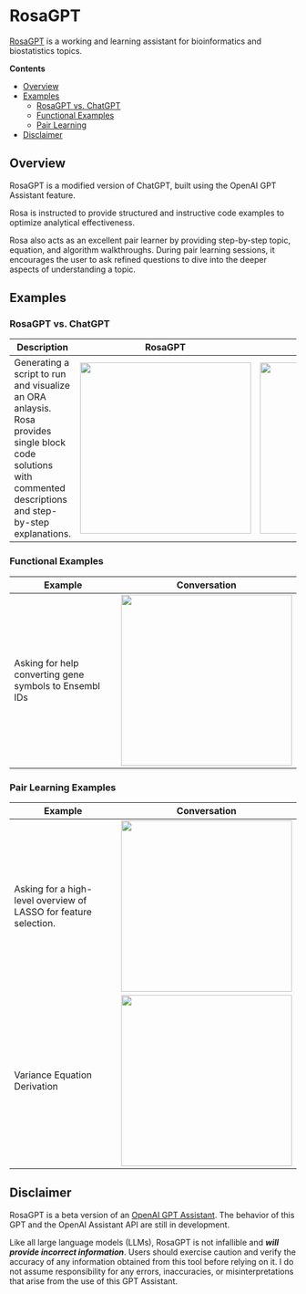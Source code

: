 # RosaGPT
[RosaGPT](https://chat.openai.com/g/g-6VqZewHmW-rosagpt) is a working and learning assistant for bioinformatics and biostatistics topics.

**Contents**
- [Overview](#overview)
- [Examples](#examples)
  - [RosaGPT vs. ChatGPT](#rosagpt-vs-chatgpt)
  - [Functional Examples](#functional-examples)
  - [Pair Learning](#pair-learning-examples)
- [Disclaimer](#disclaimer)

## Overview
RosaGPT is a modified version of ChatGPT, built using the OpenAI GPT Assistant feature.

Rosa is instructed to provide structured and instructive code examples to optimize analytical effectiveness.

Rosa also acts as an excellent pair learner by providing step-by-step topic, equation, and algorithm walkthroughs. During pair learning sessions, it encourages the user to ask refined questions to dive into the deeper aspects of understanding a topic.

## Examples
### RosaGPT vs. ChatGPT
| Description | RosaGPT | ChatGPT | 
| ----------- | ------- | ------- |
| Generating a script to run and visualize an ORA anlaysis. Rosa provides single block code solutions with commented descriptions and step-by-step explanations. | <img src="https://github.com/JacobBumgarner/RosaGPT/assets/70919881/838850c8-cf0c-499c-a46f-a65df3eb5c27" width="300px"/> | <img src="https://github.com/JacobBumgarner/RosaGPT/assets/70919881/4e7b34f5-0b2f-4813-a811-e7b93c9058cc" width="300px"/> |

### Functional Examples
| Example | Conversation | 
| ------- | ------------ |
| Asking for help converting gene symbols to Ensembl IDs  | <img src="https://github.com/JacobBumgarner/RosaGPT/assets/70919881/1703a69e-4b6d-4fac-93f6-2764629e1665" width="300px"> | 

### Pair Learning Examples
| Example | Conversation | 
| ------- | ------------ |
| Asking for a high-level overview of LASSO for feature selection.  | <img src="https://github.com/JacobBumgarner/RosaGPT/assets/70919881/8e7b0051-2935-4f05-891f-26daa996ca89" width="300px"> | 
| Variance Equation Derivation | <img src="https://github.com/JacobBumgarner/RosaGPT/assets/70919881/f13c4bbf-d36a-41a6-acfe-d8977c5c91b2" width="300px"> |

## Disclaimer
RosaGPT is a beta version of an [OpenAI GPT Assistant](https://platform.openai.com/docs/assistants/overview). The behavior of this GPT and the OpenAI Assistant API are still in development.

Like all large language models (LLMs), RosaGPT is not infallible and ***will provide incorrect information***. Users should exercise caution and verify the accuracy of any information obtained from this tool before relying on it. I do not assume responsibility for any errors, inaccuracies, or misinterpretations that arise from the use of this GPT Assistant.
